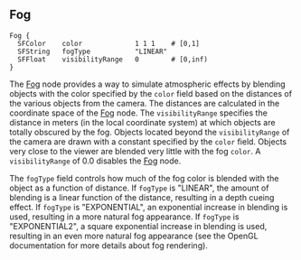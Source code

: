 ## Fog

```
Fog {
  SFColor    color             1 1 1    # [0,1]
  SFString   fogType           "LINEAR"
  SFFloat    visibilityRange   0        # [0,inf)
}
```

The [Fog](fog.md#fog) node provides a way to simulate atmospheric effects by
blending objects with the color specified by the `color` field based on the
distances of the various objects from the camera. The distances are calculated
in the coordinate space of the [Fog](fog.md#fog) node. The `visibilityRange`
specifies the distance in meters (in the local coordinate system) at which
objects are totally obscured by the fog. Objects located beyond the
`visibilityRange` of the camera are drawn with a constant specified by the
`color` field. Objects very close to the viewer are blended very little with the
fog `color`. A `visibilityRange` of 0.0 disables the [Fog](fog.md#fog) node.

The `fogType` field controls how much of the fog color is blended with the
object as a function of distance. If `fogType` is "LINEAR", the amount of
blending is a linear function of the distance, resulting in a depth cueing
effect. If `fogType` is "EXPONENTIAL", an exponential increase in blending is
used, resulting in a more natural fog appearance. If `fogType` is
"EXPONENTIAL2", a square exponential increase in blending is used, resulting in
an even more natural fog appearance (see the OpenGL documentation for more
details about fog rendering).

